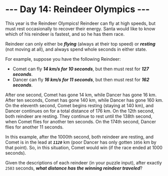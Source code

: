 # --- Day 14: Reindeer Olympics ---

This year is the Reindeer Olympics!  Reindeer can fly at high speeds, but must rest occasionally to recover their energy.  Santa would like to know which of his reindeer is fastest, and so he has them race.


Reindeer can only either be <em><b>flying</b></em> (always at their top speed) or <em><b>resting</b></em> (not moving at all), and always spend whole seconds in either state.


For example, suppose you have the following Reindeer:


<ul>
<li>Comet can fly <em><b>14 km/s for 10 seconds</b></em>, but then must rest for <em><b>127 seconds</b></em>.</li>
<li>Dancer can fly <em><b>16 km/s for 11 seconds</b></em>, but then must rest for <em><b>162 seconds</b></em>.</li>
</ul>
After one second, Comet has gone 14 km, while Dancer has gone 16 km.  After ten seconds, Comet has gone 140 km, while Dancer has gone 160 km.  On the eleventh second, Comet begins resting (staying at 140 km), and Dancer continues on for a total distance of 176 km.  On the 12th second, both reindeer are resting.  They continue to rest until the 138th second, when Comet flies for another ten seconds.  On the 174th second, Dancer flies for another 11 seconds.


In this example, after the 1000th second, both reindeer are resting, and Comet is in the lead at <em><b><code>1120</code></b></em> km (poor Dancer has only gotten <code>1056</code> km by that point).  So, in this situation, Comet would win (if the race ended at 1000 seconds).


Given the descriptions of each reindeer (in your puzzle input), after exactly <code>2503</code> seconds, <em><b>what distance has the winning reindeer traveled</b></em>?


